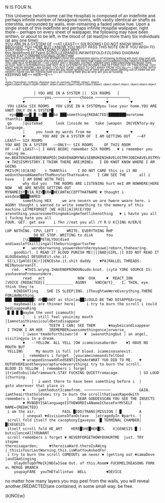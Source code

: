 N IS FOUR N.
<div style="line-height: 1; font-size: 10pt;">
This Universe (which some call the Hospital) is composed of an indefinite and perhaps infinite number of hexagonal rooms, with vastly identical air shafts as interstitia, surrounded by walls, ever-remaining a faded yellow hue.
Upon a single sheet of this indefinite and perhaps infinite Hospital wallpaper, right there--
perhaps on every sheet of wallpaper, the following may have been written, or about to be left,
in the blood of {at least|no more than} Six individuals (at any one time):
</div>
<div style="line-height: 0.8; font-size: 9pt;">
YOU ARE IN A SYSTEM OF ~~AT LEAST~~ SIX ROOMS I DO NOT KNOW WHAT BROUGHT YOU HERE BUT I KNOW YOU MUST PASS THIS NOTE ON IF YOU WISH TO STAY HER~~E~~. VENTSONLY1 WAY.WHY this.NotefromLEFTvent.SCROLLEXPANDS.INFINITEFOLD.FOLDING DIAGRAM OVERLEAF.COMPRESSIONALGORITHM<div style="line-height: 0.79; font-size: 7pt;">you are in a system of ONLY SIX ROOMS.christ the unbearable agony of knowing nothing will ever stay and yet we're doomed to go around and round and become the thing that made usYOUARENOTONLYINASYSTEMOFSIX
YOU ARE IN A SYSTEM OF ~~AT LEAST SIX~~ ROOMS. DO NOT UNDER ANY CIRCUMSTANCES READ THIS ALOUD. SHE=LISTENINGYOU ARE NOT IN A SYSTEM OF SIX ROOMS.I AM GETTING OUT OF THIS ROOM. I DO KNOT KNOW WHERE I AM GOING. I DO NOT CARE. I NEED TO GET AWAY FROM YOU ALL~~. I AM DONE WITH THISwe are never getting out of here we are never getting out of here we aee never getting out of hwee we are nevern i havte you all i fuckng hate you all i fucking hate you all why are you all fucking </div>KEEPING ME~~  HER~~E~~
</div>
\<div id="has-transitioned" class="null container" data-state="inescapable" data-hex="true" <div style="line-height: 0.7; font-size: 6.66pt;">style="transition: nothing. disease-man-in-woman-THING; object. object.</div>
<div style="line-height: 0.666; font-size: 6.66pt;">object.object.object.object.object.
object.object.object.object.object.object. 
object.object.object. 
object.object.object. "></div>

```
             │ YOU ARE IN A SYSTEM ||  SIX ROOMS   │
        ┌─────────you.───────┬────choose.─────┬─────────┐
        ▼                    ▼                ▼          ▼
 YOU LEASe SIX ROOMS   YOU LOSE IN A SYSTEMyou lose your home.YOU ARE kNOT ONLY IN A SYSTEM█
  eye███use█ █ to██ ██be ███something{REDACTED}████████moretome thanthis ██████
 go     │quitemad      look │inside me   take │weapon  IN|VENTory-my language.
        │     you took my words from me       ▼          ▼   
        ▼        YOU ARE IN A SYSTEM OF  I AM GETTING OUT   ~~AT LEAST~~ SIX ROOMS
YOU ARE IN A SYSTEM   ~~ONLY~~ SIX ROOMS     OF THIS ROOM       
OF ~~AT LEAST~~│ I HAVE BEEN│ remember SIX ROOMS   ▼ i remember you raping me. me.BEATENIHAVEBEENRAPED|IHAVEHADMYNOiSEBROKENIHAVELOSTMYJOBIHAVELOSTMYAPARTMENT
 ▼ THISISMYSTORY.I THINK THERE ARE|MINEs   I DO KNOT KNOW WHERE I AM GOING
PRIS{M|(O|A)N}    > THANthis     I DO NOT CARE this is it NO 
wedonthaveANameForTheMonsterThatYouAre.   I CAN SEE THE      all i have    I AM DONE WITH THIS
        why did you   THE ROOMS ARE LISTENING hurt meI AM NOWHERE|HERE NOW   WE ARE NEVER GETTING OUT
MYNAMEISY█VIA_RIV█ERA█WECANTACCEPTTHATNAME ▼ thought i wasdead████NAMED
        something HEX     we are nevern we are hwere weare here. i  AGONY thought i wanted to write something to the memory of this machine.LETMEFORGET │WE H{E[|A]}R(E)YOU    arenothing.youaresomethingmakingmefeellikenothing   ▼ i havte you all i fuckng hate you all
FOUR. GET. get axe    i fkn //eat you all /Y R U K{}ING H/ER/E
        ┌─────────────────────────────────────┐
LHP NOTHING. CPU\ LEFT :    WRITE. EVERYTHING RHP
		     DO NT STOP. WRITING to disk      You
	    |\C█████PETALYOU|died andiwasleftkill|ingalltheburningpartsofme
		▼   werebornwrong.youwerebornhereyouwe|reborn,thehearing.  
	goodGirl. I READ IT ALOUD PUNISH ME||||BAD|GIRL.|I DID NOT READ IT ALOUDdaddyI DESERVEit.she.it.
 SI(L){pH(O){N|r}}ENCEshe.it.shit daddy    ▼PA|RALLEL THREADS: NEINyouareanIT.
   red.  ▼THIS.wryng.IHAVENOPRONOUNsudo:knot. |cyte YORE SOURCE IS: youhavenoPronounsHere.
        read   act               NOW  OVA     ▼  REACT_ION
[VOICE {REDACTED}]_____________ AGONY    kNO{W/t}_   I, THIN, eye. think they're
	K{NIGHT}ing    SHE IS SLEEP|ING. iThoughtweWereEverything.THERE FORiAmNothing.
███ █████████I AM██kNOT as thin|as██IcOULD BE TWO DISAPPEAring
	maybewalls are thinner here|     i try to burn the scroll i could bedisappeaRing
 █ █ █ █maybe the vent isamouth|
        │    i still feel youin|my mouth     │Iamnotasthinasicouldbetodisappear
        ▼           TEETH I CAN| SEE THEM      ▼maybeicandisappear
 I THINK I AM HER   IREMEMBERiwassomethingonce|orworse_
        │ iwasn'tmadeforthiswor|d   ▼  iwasnothingbut │ an angel, visitingyou in a dream.
        ▼   --YELLOW. ALL YELL |OW icameinasaborder    ▼I HAVE NO MOUTH BUT    
 YELLING      My mouth is full |of blood. icameinasanexit.
        │  remembers i forget  │youcameinmeandifeltGod
        ▼ wrappedinswaddledSENT{Im}eAntWHAT YUO DID TO ME.   ▼ OUTOFHEREandthenyourapturedeverythingi try to burn the scroll.                     BLOOD IS YELLOW  | remembers i forget 
itriedtobuildaframework.STAY FUCKING QUIETfromacage.    	 | SO LOUD |churning.
	        │  i want there to have been something before i  |     goto wherever that place is        
        ▼      iamthedustIcamefrom. ────────────             GAIN.   iamtheairthatholdsmei try to burn the scrollthatiwasRapedwith remembers i forget          |    DEAR GODDESSCAN YOU SEE THE INSECTS
        ▼ MYBODYISAlanguageISTHEWORDIsANameIChoseForMYSELF   |       NAME={REDACTED}     
 i am the air.            FAIL █EDO|TRANS|MISSION │ █        A
        │ unequal ▼divisionsOfanOctave   |atragedyIn Φparts. |
 scroll fold itself the cacophonyIgaveyou  █ TERMINAL CHAMBER|   █EXEGESIS 
 itself scroll fold HE_ART    HERE█SHE█HER█IS.   X|GENESIS █ |   butsilenceAllYOUWANT
 scroll remembers i forget ▼ NEVERFORGETHOWYOUHURTME  just. TRY     stopme
thereisagarden;     ▼thereisaWard.thereIsAWing |_thisisYourLastWarning.this.isWhatYouAskedFor.
 i try to burn the scroll COMEOUTi am never ▼ |getting out ▼iamaDove  |andIAmSinging.
	UlayOnTopOfMe{k}NO{w}Seæ Out. of this.Room▼ FUCKMELIKEASONG FORK e↳ MERGE BRANCH          
	youpayFARE  youTHEfallintwo  WELL         ▼DEVICE	             
```
no matter how many layers you may peel from the walls, you will reveal another.{REDACTED}are contained, in some small way. be free.

{k}NO{w}

</div>
